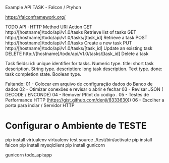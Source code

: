 


Example API  TASK - Falcon / Ptyhon 

https://falconframework.org/

TODO API : 
HTTP Method	URI	Action
GET	http://[hostname]/todo/api/v1.0/tasks	Retrieve list of tasks
GET	http://[hostname]/todo/api/v1.0/tasks/[task_id]	Retrieve a task
POST	http://[hostname]/todo/api/v1.0/tasks	Create a new task
PUT	http://[hostname]/todo/api/v1.0/tasks/[task_id]	Update an existing task
DELETE	http://[hostname]/todo/api/v1.0/tasks/[task_id]	Delete a task

Task fields:
    id: unique identifier for tasks. Numeric type.
    title: short task description. String type.
    description: long task description. Text type.
    done: task completion state. Boolean type.



 Faltando: 
  01 - Colocar em arquivo de configuração dados do Banco de dados 
  02 - Otimizar conexões e revisar o abrir e fechar
  03 - Revisar JSON ( DECODE / ENCONDE)
  04 - Remover PRint do codigo .
  05 - Testes de Performance HTTP (https://gist.github.com/denji/8333630))
  06 - Escolher a porta para inciar / Servidor HTTP



# Configurar o Ambiente de TESTE
pip install virtualenv
virtualenv test
source ./test/bin/activate
pip install falcon
pip install mysqlclient
pip install gunicorn

gunicorn todo_api:app